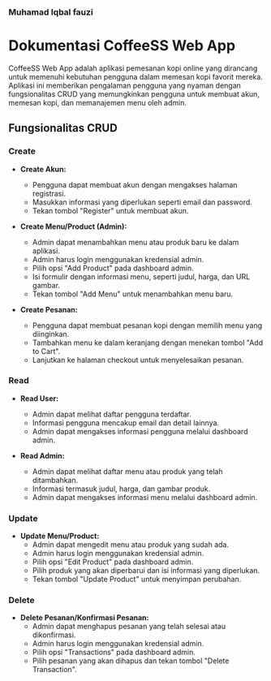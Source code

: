 ### Muhamad Iqbal fauzi
# Dokumentasi CoffeeSS Web App

CoffeeSS Web App adalah aplikasi pemesanan kopi online yang dirancang untuk memenuhi kebutuhan pengguna dalam memesan kopi favorit mereka. Aplikasi ini memberikan pengalaman pengguna yang nyaman dengan fungsionalitas CRUD yang memungkinkan pengguna untuk membuat akun, memesan kopi, dan memanajemen menu oleh admin.

## Fungsionalitas CRUD

### Create
- **Create Akun:**
  - Pengguna dapat membuat akun dengan mengakses halaman registrasi.
  - Masukkan informasi yang diperlukan seperti email dan password.
  - Tekan tombol "Register" untuk membuat akun.

- **Create Menu/Product (Admin):**
  - Admin dapat menambahkan menu atau produk baru ke dalam aplikasi.
  - Admin harus login menggunakan kredensial admin.
  - Pilih opsi "Add Product" pada dashboard admin.
  - Isi formulir dengan informasi menu, seperti judul, harga, dan URL gambar.
  - Tekan tombol "Add Menu" untuk menambahkan menu baru.

- **Create Pesanan:**
  - Pengguna dapat membuat pesanan kopi dengan memilih menu yang diinginkan.
  - Tambahkan menu ke dalam keranjang dengan menekan tombol "Add to Cart".
  - Lanjutkan ke halaman checkout untuk menyelesaikan pesanan.

### Read
- **Read User:**
  - Admin dapat melihat daftar pengguna terdaftar.
  - Informasi pengguna mencakup email dan detail lainnya.
  - Admin dapat mengakses informasi pengguna melalui dashboard admin.

- **Read Admin:**
  - Admin dapat melihat daftar menu atau produk yang telah ditambahkan.
  - Informasi termasuk judul, harga, dan gambar produk.
  - Admin dapat mengakses informasi menu melalui dashboard admin.

### Update
- **Update Menu/Product:**
  - Admin dapat mengedit menu atau produk yang sudah ada.
  - Admin harus login menggunakan kredensial admin.
  - Pilih opsi "Edit Product" pada dashboard admin.
  - Pilih produk yang akan diperbarui dan isi informasi yang diperlukan.
  - Tekan tombol "Update Product" untuk menyimpan perubahan.

### Delete
- **Delete Pesanan/Konfirmasi Pesanan:**
  - Admin dapat menghapus pesanan yang telah selesai atau dikonfirmasi.
  - Admin harus login menggunakan kredensial admin.
  - Pilih opsi "Transactions" pada dashboard admin.
  - Pilih pesanan yang akan dihapus dan tekan tombol "Delete Transaction".
